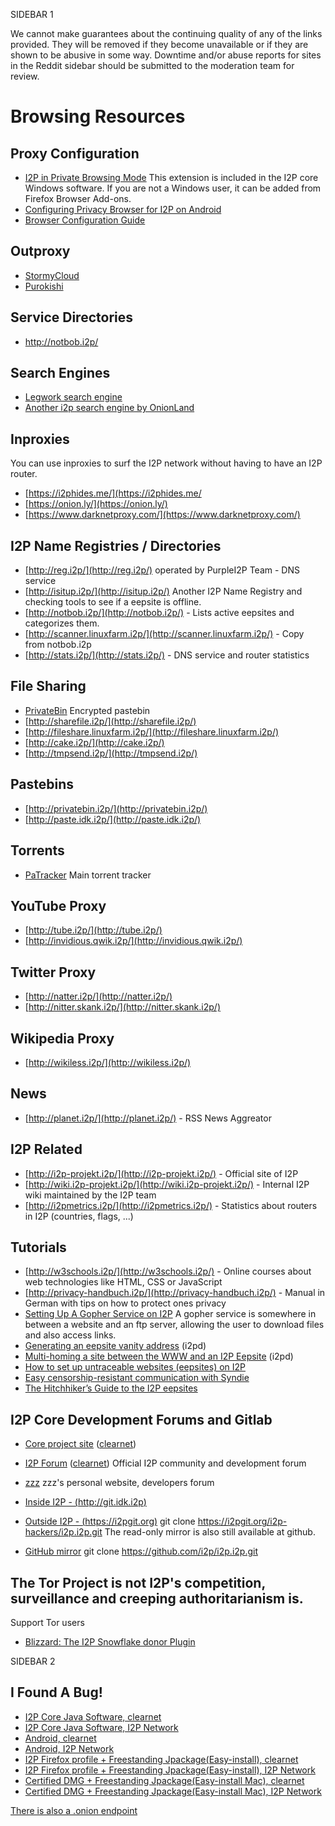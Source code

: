SIDEBAR 1

We cannot make guarantees about the continuing quality of any of the links provided. They will be removed if they become unavailable or if they are shown to be abusive in some way. Downtime and/or abuse reports for sites in the Reddit sidebar should be submitted to the moderation team for review.


# Browsing Resources

## Proxy Configuration
- [I2P in Private Browsing Mode](https://addons.mozilla.org/en-US/firefox/addon/i2p-in-private-browsing/)
This extension is included in the I2P core Windows software. If you are not a Windows user, it can be added from Firefox Browser Add-ons.
- [Configuring Privacy Browser for I2P on Android](https://eyedeekay.github.io/)
- [Browser Configuration Guide](https://geti2p.net/en/about/browser-config)

## Outproxy
- [StormyCloud](https://stormycloud.org/)
- [Purokishi](http://outproxy.purokishi.i2p/)

## Service Directories
- http://notbob.i2p/

## Search Engines
- [Legwork search engine](http://legwork.i2p/)
- [Another i2p search engine by OnionLand](http://i2psearch.i2p/)

## Inproxies
You can use inproxies to surf the I2P network without having to have an I2P router.
- [https://i2phides.me/](https://i2phides.me/
- [https://onion.ly/](https://onion.ly/)
- [https://www.darknetproxy.com/](https://www.darknetproxy.com/)

## I2P Name Registries / Directories
- [http://reg.i2p/](http://reg.i2p/) operated by PurpleI2P Team - DNS service
- [http://isitup.i2p/](http://isitup.i2p/) Another I2P Name Registry and checking tools to see if a eepsite is offline.
- [http://notbob.i2p/](http://notbob.i2p/) - Lists active eepsites and categorizes them.
- [http://scanner.linuxfarm.i2p/](http://scanner.linuxfarm.i2p/) - Copy from notbob.i2p
- [http://stats.i2p/](http://stats.i2p/) - DNS service and router statistics

## File Sharing
- [PrivateBin](http://paste.r4sas.i2p/) Encrypted pastebin
- [http://sharefile.i2p/](http://sharefile.i2p/)
- [http://fileshare.linuxfarm.i2p/](http://fileshare.linuxfarm.i2p/)
- [http://cake.i2p/](http://cake.i2p/)
- [http://tmpsend.i2p/](http://tmpsend.i2p/)

## Pastebins
- [http://privatebin.i2p/](http://privatebin.i2p/)
- [http://paste.idk.i2p/](http://paste.idk.i2p/)

## Torrents
- [PaTracker](http://tracker2.postman.i2p/) Main torrent tracker

## YouTube Proxy
- [http://tube.i2p/](http://tube.i2p/)
- [http://invidious.qwik.i2p/](http://invidious.qwik.i2p/)

## Twitter Proxy
- [http://natter.i2p/](http://natter.i2p/)
- [http://nitter.skank.i2p/](http://nitter.skank.i2p/)

## Wikipedia Proxy
- [http://wikiless.i2p/](http://wikiless.i2p/)

## News
- [http://planet.i2p/](http://planet.i2p/) - RSS News Aggreator

## I2P Related
- [http://i2p-projekt.i2p/](http://i2p-projekt.i2p/) - Official site of I2P
- [http://wiki.i2p-projekt.i2p/](http://wiki.i2p-projekt.i2p/) - Internal I2P wiki maintained by the I2P team
- [http://i2pmetrics.i2p/](http://i2pmetrics.i2p/) - Statistics about routers in I2P (countries, flags, ...)

## Tutorials
- [http://w3schools.i2p/](http://w3schools.i2p/) - Online courses about web technologies like HTML, CSS or JavaScript
- [http://privacy-handbuch.i2p/](http://privacy-handbuch.i2p/) - Manual in German with tips on how to protect ones privacy
- [Setting Up A Gopher Service on I2P](http://digitalsr.i2p/computing/gopher.html)
A gopher service is somewhere in between a website and an ftp server, allowing the user to download files and also access links.
- [Generating an eepsite vanity address](https://www.bentasker.co.uk/posts/documentation/general/generating-an-i2p-eepsite-vanity-address.html#) (i2pd)
- [Multi-homing a site between the WWW and an I2P Eepsite](https://www.bentasker.co.uk/posts/blog/privacy/multi-homing-a-site-between-www-and-i2p-eepsite.html#) (i2pd)
- [How to set up untraceable websites (eepsites) on I2P](https://mhatta.medium.com/how-to-set-up-untraceable-websites-eepsites-on-i2p-1fe26069271d)
- [Easy censorship-resistant communication with Syndie](https://mhatta.medium.com/easy-censorship-resistant-communication-with-syndie-e063a6c9cf35)
- [The Hitchhiker’s Guide to the I2P eepsites](https://mhatta.medium.com/the-hitchhikers-guide-to-the-i2p-eepsites-e4dfe6bb7a45)

## I2P Core Development Forums and Gitlab
- [Core project site](http://i2p-projekt.i2p/) ([clearnet](https://geti2p.net/en/))
- [I2P Forum](http://i2pforum.i2p/) ([clearnet](https://i2pforum.net/)) Official I2P community and development forum
- [zzz](http://zzz.i2p/) zzz's personal website, developers forum

- [Inside I2P - (http://git.idk.i2p)](http://git.idk.i2p/)
- [Outside I2P - (https://i2pgit.org)](https://i2pgit.org/)
git clone https://i2pgit.org/i2p-hackers/i2p.i2p.git
The read-only mirror is also still available at github.

- [GitHub mirror](https://github.com/i2p/i2p.i2p)
git clone https://github.com/i2p/i2p.i2p.git

## The Tor Project is not I2P's competition, surveillance and creeping authoritarianism is.
Support Tor users
- [Blizzard: The I2P Snowflake donor Plugin](https://eyedeekay.github.io/)

SIDEBAR 2

## I Found A Bug!
- [I2P Core Java Software, clearnet](https://i2pgit.org/i2p-hackers/i2p.i2p) 
- [I2P Core Java Software, I2P Network](http://git.idk.i2p/i2p-hackers/i2p.i2p) 
- [Android, clearnet](https://i2pgit.org/i2p-hackers/i2p.android.base)
- [Android, I2P Network](http://git.idk.i2p/i2p-hackers/i2p.android.base) 
- [I2P Firefox profile + Freestanding Jpackage(Easy-install), clearnet](https://i2pgit.org/i2p-hackers/i2p.firefox) 
- [I2P Firefox profile + Freestanding Jpackage(Easy-install), I2P Network](http://git.idk.i2p/i2p-hackers/i2p.firefox) 
- [Certified DMG + Freestanding Jpackage(Easy-install Mac), clearnet](https://i2pgit.org/i2p-hackers/i2p-jpackage-mac) 
- [Certified DMG + Freestanding Jpackage(Easy-install Mac), I2P Network](http://git.idk.i2p/i2p-hackers/i2p-jpackage-mac) 

[There is also a .onion endpoint](http://47ggr2fa3vnwfyhvgskzdmr3i32eijwymxohtxsls45dulmriwxszjad.onion/)
